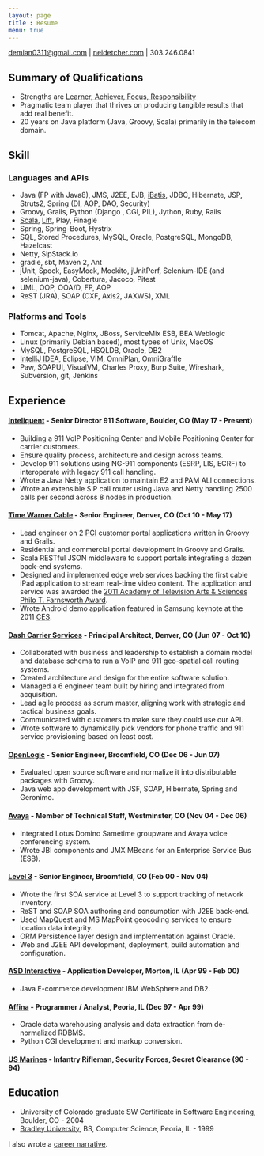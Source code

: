 ```yaml
---
layout: page
title : Resume
menu: true 
---
```


demian0311@gmail.com | [neidetcher.com](http://neidetcher.com) | 303.246.0841

## Summary of Qualifications
- Strengths are [Learner, Achiever, Focus, Responsibility](/2016/04/29/strengths-finder.html)
- Pragmatic team player that thrives on producing tangible results that add real benefit.
- 20 years on Java platform (Java, Groovy, Scala) primarily in the telecom domain.

## Skill
### Languages and APIs
- Java (FP with Java8), JMS, J2EE, EJB, [iBatis](http://blog.mybatis.org/), JDBC, Hibernate, JSP, Struts2, Spring (DI, AOP, DAO, Security)
- Groovy, Grails, Python (Django , CGI, PIL), Jython, Ruby, Rails
- [Scala](http://www.scala-lang.org/), [Lift](http://liftweb.net/), Play, Finagle
- Spring, Spring-Boot, Hystrix
- SQL, Stored Procedures, MySQL, Oracle, PostgreSQL, MongoDB, Hazelcast
- Netty, SipStack.io 
- gradle, sbt, Maven 2, Ant
- jUnit, Spock, EasyMock, Mockito, jUnitPerf, Selenium-IDE (and selenium-java), Cobertura, Jacoco, Pitest
- UML, OOP, OOA/D, FP, AOP
- ReST (JRA), SOAP (CXF, Axis2, JAXWS), XML

### Platforms and Tools
- Tomcat, Apache, Nginx, JBoss, ServiceMix ESB, BEA Weblogic
- Linux (primarily Debian based), most types of Unix, MacOS
- MySQL, PostgreSQL, HSQLDB, Oracle, DB2
- [IntelliJ IDEA](http://www.jetbrains.com/idea/), Eclipse, VIM, OmniPlan, OmniGraffle
- Paw, SOAPUI, VisualVM, Charles Proxy, Burp Suite, Wireshark, Subversion, git, Jenkins

## Experience

#### [Inteliquent](http://www.inteliquent.com/) - Senior Director 911 Software, Boulder, CO (May 17 - Present)
- Building a 911 VoIP Positioning Center and Mobile Positioning Center for carrier customers.
- Ensure quality process, architecture and design across teams.
- Develop 911 solutions using NG-911 components (ESRP, LIS, ECRF) to interoperate with legacy 911 call handling.
- Wrote a Java Netty application to maintain E2 and PAM ALI connections.
- Wrote an extensible SIP call router using Java and Netty handling 2500 calls per second across 8 nodes in production.

#### [Time Warner Cable](http://www.timewarnercable.com/) - Senior Engineer, Denver, CO (Oct 10 - May 17)
- Lead engineer on 2 [PCI](https://www.pcisecuritystandards.org/) customer portal applications written in Groovy and Grails.
- Residential and commercial portal development in Groovy and Grails.
- Scala RESTful JSON middleware to support portals integrating a dozen back-end systems.
- Designed and implemented edge web services backing the first cable iPad application to stream real-time video content. The application and service was awarded the [2011 Academy of Television Arts & Sciences Philo T. Farnsworth Award](http://www.deadline.com/2011/10/emmys-primetime-engineering-awards-announced-vod-pioneer-among-winners/).
- Wrote Android demo application featured in Samsung keynote at the 2011 [CES](http://www.cesweb.org/).

#### [Dash Carrier Services](https://www.linkedin.com/company/646621?trk=tyah&trkInfo=tarId%3A1398094869496%2Ctas%3Adash%20carrier%20services%2Cidx%3A1-1-1) - Principal Architect, Denver, CO (Jun 07 - Oct 10)
- Collaborated with business and leadership to establish a domain model and database schema to run a VoIP and 911 geo-spatial call routing systems.
- Created architecture and design for the entire software solution.
- Managed a 6 engineer team built by hiring and integrated from acquisition.
- Lead agile process as scrum master, aligning work with strategic and tactical business goals.
- Communicated with customers to make sure they could use our API.
- Wrote software to dynamically pick vendors for phone traffic and 911 service provisioning based on least cost.

#### [OpenLogic](http://www.openlogic.com/) - Senior Engineer, Broomfield, CO (Dec 06 - Jun 07)
- Evaluated open source software and normalize it into distributable packages with Groovy.
- Java web app development with JSF, SOAP, Hibernate, Spring and Geronimo.

#### [Avaya](http://www.avaya.com/) - Member of Technical Staff, Westminster, CO (Nov 04 - Dec 06)
- Integrated Lotus Domino Sametime groupware and Avaya voice conferencing system.
- Wrote JBI components and JMX MBeans for an Enterprise Service Bus (ESB).

#### [Level 3](http://www.level3.com/) - Senior Engineer, Broomfield, CO (Feb 00 - Nov 04)
- Wrote the first SOA service at Level 3 to support tracking of network inventory.
- ReST and SOAP SOA authoring and consumption with J2EE back-end.
- Used MapQuest and MS MapPoint geocoding services to ensure location data integrity.
- ORM Persistence layer design and implementation against Oracle.
- Web and J2EE API development, deployment, build automation and configuration.

#### [ASD Interactive](https://www.linkedin.com/company/advanced-system-designs?trk=company_logo) - Application Developer, Morton, IL (Apr 99 - Feb 00)
- Java E-commerce development IBM WebSphere and DB2.

#### [Affina](https://www.linkedin.com/company/affina) - Programmer / Analyst, Peoria, IL (Dec 97 - Apr 99)
- Oracle data warehousing analysis and data extraction from de-normalized RDBMS.
- Python CGI development and markup conversion.

#### [US Marines](http://www.marines.com/) - Infantry Rifleman, Security Forces, Secret Clearance (90 - 94)

## Education
- University of Colorado graduate SW Certificate in Software Engineering, Boulder, CO - 2004
- [Bradley University](http://www.bradley.edu/), BS, Computer Science, Peoria, IL - 1999

I also wrote a [career narrative](/career-narrative.html).
